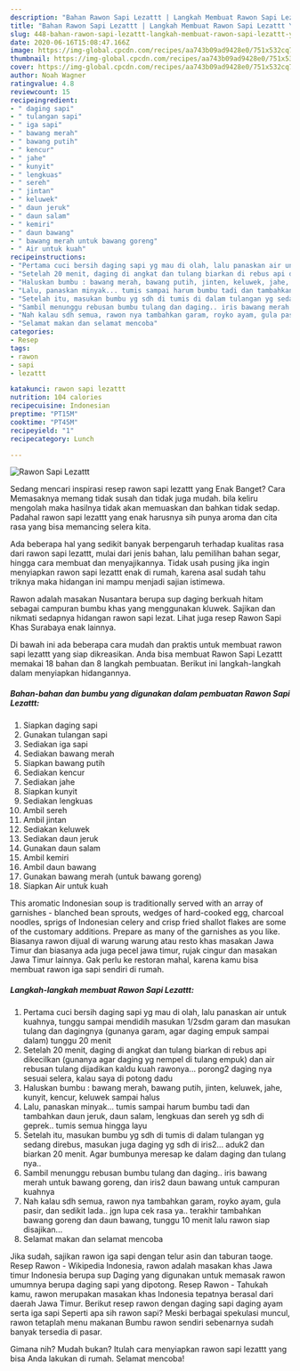 ```yaml
---
description: "Bahan Rawon Sapi Lezattt | Langkah Membuat Rawon Sapi Lezattt Yang Enak Dan Mudah"
title: "Bahan Rawon Sapi Lezattt | Langkah Membuat Rawon Sapi Lezattt Yang Enak Dan Mudah"
slug: 448-bahan-rawon-sapi-lezattt-langkah-membuat-rawon-sapi-lezattt-yang-enak-dan-mudah
date: 2020-06-16T15:08:47.166Z
image: https://img-global.cpcdn.com/recipes/aa743b09ad9428e0/751x532cq70/rawon-sapi-lezattt-foto-resep-utama.jpg
thumbnail: https://img-global.cpcdn.com/recipes/aa743b09ad9428e0/751x532cq70/rawon-sapi-lezattt-foto-resep-utama.jpg
cover: https://img-global.cpcdn.com/recipes/aa743b09ad9428e0/751x532cq70/rawon-sapi-lezattt-foto-resep-utama.jpg
author: Noah Wagner
ratingvalue: 4.8
reviewcount: 15
recipeingredient:
- " daging sapi"
- " tulangan sapi"
- " iga sapi"
- " bawang merah"
- " bawang putih"
- " kencur"
- " jahe"
- " kunyit"
- " lengkuas"
- " sereh"
- " jintan"
- " keluwek"
- " daun jeruk"
- " daun salam"
- " kemiri"
- " daun bawang"
- " bawang merah untuk bawang goreng"
- " Air untuk kuah"
recipeinstructions:
- "Pertama cuci bersih daging sapi yg mau di olah, lalu panaskan air untuk kuahnya, tunggu sampai mendidih masukan 1/2sdm garam dan masukan tulang dan dagingnya (gunanya garam, agar daging empuk sampai dalam) tunggu 20 menit"
- "Setelah 20 menit, daging di angkat dan tulang biarkan di rebus api dikecilkan (gunanya agar daging yg nempel di tulang empuk) dan air rebusan tulang dijadikan kaldu kuah rawonya... porong2 daging nya sesuai selera, kalau saya di potong dadu"
- "Haluskan bumbu : bawang merah, bawang putih, jinten, keluwek, jahe, kunyit, kencur, keluwek sampai halus"
- "Lalu, panaskan minyak... tumis sampai harum bumbu tadi dan tambahkan daun jeruk, daun salam, lengkuas dan sereh yg sdh di geprek.. tumis semua hingga layu"
- "Setelah itu, masukan bumbu yg sdh di tumis di dalam tulangan yg sedang direbus, masukan juga daging yg sdh di iris2... aduk2 dan biarkan 20 menit. Agar bumbunya meresap ke dalam daging dan tulang nya.."
- "Sambil menunggu rebusan bumbu tulang dan daging.. iris bawang merah untuk bawang goreng, dan iris2 daun bawang untuk campuran kuahnya"
- "Nah kalau sdh semua, rawon nya tambahkan garam, royko ayam, gula pasir, dan sedikit lada.. jgn lupa cek rasa ya.. terakhir tambahkan bawang goreng dan daun bawang, tunggu 10 menit lalu rawon siap disajikan..."
- "Selamat makan dan selamat mencoba"
categories:
- Resep
tags:
- rawon
- sapi
- lezattt

katakunci: rawon sapi lezattt 
nutrition: 104 calories
recipecuisine: Indonesian
preptime: "PT15M"
cooktime: "PT45M"
recipeyield: "1"
recipecategory: Lunch

---
```



![Rawon Sapi Lezattt](https://img-global.cpcdn.com/recipes/aa743b09ad9428e0/751x532cq70/rawon-sapi-lezattt-foto-resep-utama.jpg)

Sedang mencari inspirasi resep rawon sapi lezattt yang Enak Banget? Cara Memasaknya memang tidak susah dan tidak juga mudah. bila keliru mengolah maka hasilnya tidak akan memuaskan dan bahkan tidak sedap. Padahal rawon sapi lezattt yang enak harusnya sih punya aroma dan cita rasa yang bisa memancing selera kita.

Ada beberapa hal yang sedikit banyak berpengaruh terhadap kualitas rasa dari rawon sapi lezattt, mulai dari jenis bahan, lalu pemilihan bahan segar, hingga cara membuat dan menyajikannya. Tidak usah pusing jika ingin menyiapkan rawon sapi lezattt enak di rumah, karena asal sudah tahu triknya maka hidangan ini mampu menjadi sajian istimewa.

Rawon adalah masakan Nusantara berupa sup daging berkuah hitam sebagai campuran bumbu khas yang menggunakan kluwek. Sajikan dan nikmati sedapnya hidangan rawon sapi lezat. Lihat juga resep Rawon Sapi Khas Surabaya enak lainnya.


Di bawah ini ada beberapa cara mudah dan praktis untuk membuat rawon sapi lezattt yang siap dikreasikan. Anda bisa membuat Rawon Sapi Lezattt memakai 18 bahan dan 8 langkah pembuatan. Berikut ini langkah-langkah dalam menyiapkan hidangannya.

<!--inarticleads1-->

##### Bahan-bahan dan bumbu yang digunakan dalam pembuatan Rawon Sapi Lezattt:

1. Siapkan  daging sapi
1. Gunakan  tulangan sapi
1. Sediakan  iga sapi
1. Sediakan  bawang merah
1. Siapkan  bawang putih
1. Sediakan  kencur
1. Sediakan  jahe
1. Siapkan  kunyit
1. Sediakan  lengkuas
1. Ambil  sereh
1. Ambil  jintan
1. Sediakan  keluwek
1. Sediakan  daun jeruk
1. Gunakan  daun salam
1. Ambil  kemiri
1. Ambil  daun bawang
1. Gunakan  bawang merah (untuk bawang goreng)
1. Siapkan  Air untuk kuah


This aromatic Indonesian soup is traditionally served with an array of garnishes - blanched bean sprouts, wedges of hard-cooked egg, charcoal noodles, sprigs of Indonesian celery and crisp fried shallot flakes are some of the customary additions. Prepare as many of the garnishes as you like. Biasanya rawon dijual di warung warung atau resto khas masakan Jawa Timur dan biasanya ada juga pecel jawa timur, rujak cingur dan masakan Jawa Timur lainnya. Gak perlu ke restoran mahal, karena kamu bisa membuat rawon iga sapi sendiri di rumah. 

<!--inarticleads2-->

##### Langkah-langkah membuat Rawon Sapi Lezattt:

1. Pertama cuci bersih daging sapi yg mau di olah, lalu panaskan air untuk kuahnya, tunggu sampai mendidih masukan 1/2sdm garam dan masukan tulang dan dagingnya (gunanya garam, agar daging empuk sampai dalam) tunggu 20 menit
1. Setelah 20 menit, daging di angkat dan tulang biarkan di rebus api dikecilkan (gunanya agar daging yg nempel di tulang empuk) dan air rebusan tulang dijadikan kaldu kuah rawonya... porong2 daging nya sesuai selera, kalau saya di potong dadu
1. Haluskan bumbu : bawang merah, bawang putih, jinten, keluwek, jahe, kunyit, kencur, keluwek sampai halus
1. Lalu, panaskan minyak... tumis sampai harum bumbu tadi dan tambahkan daun jeruk, daun salam, lengkuas dan sereh yg sdh di geprek.. tumis semua hingga layu
1. Setelah itu, masukan bumbu yg sdh di tumis di dalam tulangan yg sedang direbus, masukan juga daging yg sdh di iris2... aduk2 dan biarkan 20 menit. Agar bumbunya meresap ke dalam daging dan tulang nya..
1. Sambil menunggu rebusan bumbu tulang dan daging.. iris bawang merah untuk bawang goreng, dan iris2 daun bawang untuk campuran kuahnya
1. Nah kalau sdh semua, rawon nya tambahkan garam, royko ayam, gula pasir, dan sedikit lada.. jgn lupa cek rasa ya.. terakhir tambahkan bawang goreng dan daun bawang, tunggu 10 menit lalu rawon siap disajikan...
1. Selamat makan dan selamat mencoba


Jika sudah, sajikan rawon iga sapi dengan telur asin dan taburan taoge. Resep Rawon - Wikipedia Indonesia, rawon adalah masakan khas Jawa timur Indonesia berupa sup Daging yang digunakan untuk memasak rawon umumnya berupa daging sapi yang dipotong. Resep Rawon - Tahukah kamu, rawon merupakan masakan khas Indonesia tepatnya berasal dari daerah Jawa Timur. Berikut resep rawon dengan daging sapi daging ayam serta iga sapi  Seperti apa sih rawon sapi? Meski berbagai spekulasi muncul, rawon tetaplah menu makanan Bumbu rawon sendiri sebenarnya sudah banyak tersedia di pasar. 

Gimana nih? Mudah bukan? Itulah cara menyiapkan rawon sapi lezattt yang bisa Anda lakukan di rumah. Selamat mencoba!
